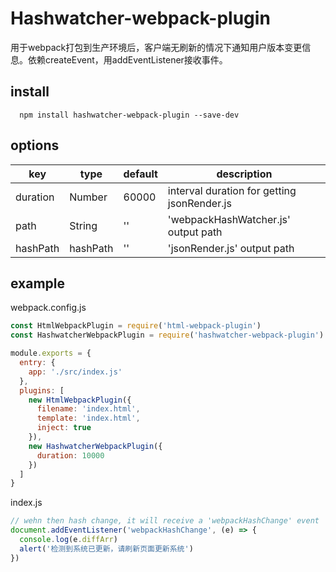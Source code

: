# Hashwatcher-webpack-plugin
用于webpack打包到生产环境后，客户端无刷新的情况下通知用户版本变更信息。依赖createEvent，用addEventListener接收事件。

## install
``` node
  npm install hashwatcher-webpack-plugin --save-dev
```

## options
| key | type | default | description |
|-----|------|---------| ----------- |
| duration | Number | 60000 | interval duration for getting jsonRender.js |
| path | String | '' | 'webpackHashWatcher.js' output path |
| hashPath | hashPath | '' | 'jsonRender.js' output path |

## example
webpack.config.js
``` javascript
const HtmlWebpackPlugin = require('html-webpack-plugin')
const HashwatcherWebpackPlugin = require('hashwatcher-webpack-plugin')

module.exports = {
  entry: {
    app: './src/index.js'
  },
  plugins: [
    new HtmlWebpackPlugin({
      filename: 'index.html',
      template: 'index.html',
      inject: true
    }),
    new HashwatcherWebpackPlugin({
      duration: 10000
    })
  ]
}
```
index.js
``` javascript
// wehn then hash change, it will receive a 'webpackHashChange' event
document.addEventListener('webpackHashChange', (e) => {
  console.log(e.diffArr)
  alert('检测到系统已更新，请刷新页面更新系统')
})
```
